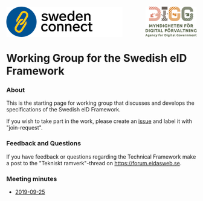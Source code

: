<p>
<img align="left" src="../img/sweden-connect.png"></img>
<img align="right" src="../img/digg_centered.png"></img>
</p>
<p>
<img align="center" src="../img/transparent.png"></img>
</p>

# Working Group for the Swedish eID Framework

### About

This is the starting page for working group that discusses and develops the specifications of the Swedish eID Framework.

If you wish to take part in the work, please create an [issue](https://github.com/swedenconnect/technical-framework/issues) and label it with "join-request".

### Feedback and Questions

If you have feedback or questions regarding the Technical Framework make a post to the "Tekniskt ramverk"-thread on <https://forum.eidasweb.se>.

### Meeting minutes

* [2019-09-25](20190925/20190925-minutes.md)


